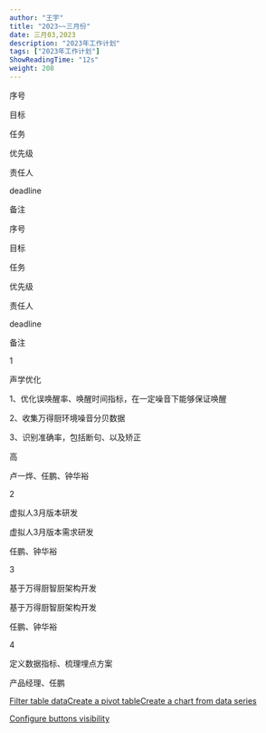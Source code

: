 ```yaml
---
author: "王宇"
title: "2023~~三月份"
date: 三月03,2023
description: "2023年工作计划"
tags: ["2023年工作计划"]
ShowReadingTime: "12s"
weight: 208
---
```

序号

目标

任务

优先级

责任人

deadline

备注

序号

目标

任务

优先级

责任人

deadline

备注

1

声学优化

1、优化误唤醒率、唤醒时间指标，在一定噪音下能够保证唤醒

2、收集万得厨环境噪音分贝数据

3、识别准确率，包括断句、以及矫正

高

卢一烨、任鹏、钟华裕

  

  

2

虚拟人3月版本研发

虚拟人3月版本需求研发

  

任鹏、钟华裕

  

  

3

基于万得厨智厨架构开发

基于万得厨智厨架构开发

  

任鹏、钟华裕

  

  

4

定义数据指标、梳理埋点方案

  

  

产品经理、任鹏

  

  

[Filter table data](#)[Create a pivot table](#)[Create a chart from data series](#)

[Configure buttons visibility](/users/tfac-settings.action)